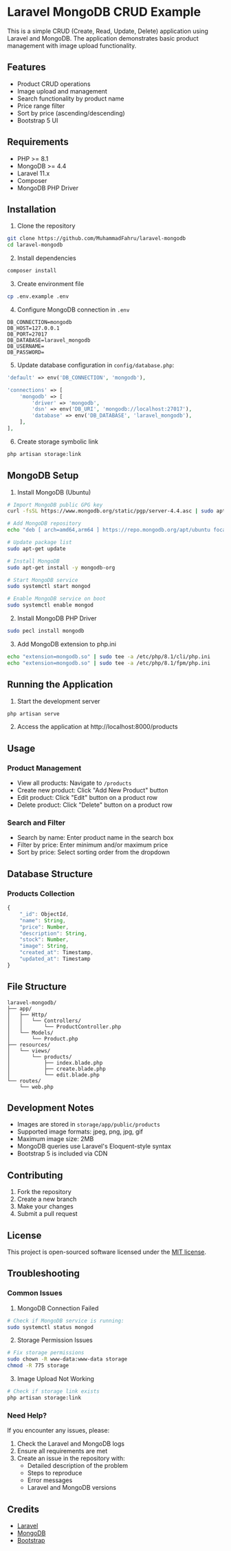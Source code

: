 # Laravel MongoDB CRUD Example

This is a simple CRUD (Create, Read, Update, Delete) application using Laravel and MongoDB. The application demonstrates basic product management with image upload functionality.

## Features

- Product CRUD operations
- Image upload and management
- Search functionality by product name
- Price range filter
- Sort by price (ascending/descending)
- Bootstrap 5 UI

## Requirements

- PHP >= 8.1
- MongoDB >= 4.4
- Laravel 11.x
- Composer
- MongoDB PHP Driver

## Installation

1. Clone the repository
```bash
git clone https://github.com/MuhammadFahru/laravel-mongodb
cd laravel-mongodb
```

2. Install dependencies
```bash
composer install
```

3. Create environment file
```bash
cp .env.example .env
```

4. Configure MongoDB connection in `.env`
```env
DB_CONNECTION=mongodb
DB_HOST=127.0.0.1
DB_PORT=27017
DB_DATABASE=laravel_mongodb
DB_USERNAME=
DB_PASSWORD=
```

5. Update database configuration in `config/database.php`:
```php
'default' => env('DB_CONNECTION', 'mongodb'),

'connections' => [
    'mongodb' => [
        'driver' => 'mongodb',
        'dsn' => env('DB_URI', 'mongodb://localhost:27017'),
        'database' => env('DB_DATABASE', 'laravel_mongodb'),
    ],
],
```

6. Create storage symbolic link
```bash
php artisan storage:link
```

## MongoDB Setup

1. Install MongoDB (Ubuntu)
```bash
# Import MongoDB public GPG key
curl -fsSL https://www.mongodb.org/static/pgp/server-4.4.asc | sudo apt-key add -

# Add MongoDB repository
echo "deb [ arch=amd64,arm64 ] https://repo.mongodb.org/apt/ubuntu focal/mongodb-org/4.4 multiverse" | sudo tee /etc/apt/sources.list.d/mongodb-org-4.4.list

# Update package list
sudo apt-get update

# Install MongoDB
sudo apt-get install -y mongodb-org

# Start MongoDB service
sudo systemctl start mongod

# Enable MongoDB service on boot
sudo systemctl enable mongod
```

2. Install MongoDB PHP Driver
```bash
sudo pecl install mongodb
```

3. Add MongoDB extension to php.ini
```bash
echo "extension=mongodb.so" | sudo tee -a /etc/php/8.1/cli/php.ini
echo "extension=mongodb.so" | sudo tee -a /etc/php/8.1/fpm/php.ini
```

## Running the Application

1. Start the development server
```bash
php artisan serve
```

2. Access the application at http://localhost:8000/products

## Usage

### Product Management
- View all products: Navigate to `/products`
- Create new product: Click "Add New Product" button
- Edit product: Click "Edit" button on a product row
- Delete product: Click "Delete" button on a product row

### Search and Filter
- Search by name: Enter product name in the search box
- Filter by price: Enter minimum and/or maximum price
- Sort by price: Select sorting order from the dropdown

## Database Structure

### Products Collection
```javascript
{
    "_id": ObjectId,
    "name": String,
    "price": Number,
    "description": String,
    "stock": Number,
    "image": String,
    "created_at": Timestamp,
    "updated_at": Timestamp
}
```

## File Structure

```
laravel-mongodb/
├── app/
│   ├── Http/
│   │   └── Controllers/
│   │       └── ProductController.php
│   └── Models/
│       └── Product.php
├── resources/
│   └── views/
│       └── products/
│           ├── index.blade.php
│           ├── create.blade.php
│           └── edit.blade.php
└── routes/
    └── web.php
```

## Development Notes

- Images are stored in `storage/app/public/products`
- Supported image formats: jpeg, png, jpg, gif
- Maximum image size: 2MB
- MongoDB queries use Laravel's Eloquent-style syntax
- Bootstrap 5 is included via CDN

## Contributing

1. Fork the repository
2. Create a new branch
3. Make your changes
4. Submit a pull request

## License

This project is open-sourced software licensed under the [MIT license](https://opensource.org/licenses/MIT).

## Troubleshooting

### Common Issues

1. MongoDB Connection Failed
```bash
# Check if MongoDB service is running:
sudo systemctl status mongod
```

2. Storage Permission Issues
```bash
# Fix storage permissions
sudo chown -R www-data:www-data storage
chmod -R 775 storage
```

3. Image Upload Not Working
```bash
# Check if storage link exists
php artisan storage:link
```

### Need Help?

If you encounter any issues, please:
1. Check the Laravel and MongoDB logs
2. Ensure all requirements are met
3. Create an issue in the repository with:
    - Detailed description of the problem
    - Steps to reproduce
    - Error messages
    - Laravel and MongoDB versions

## Credits

- [Laravel](https://laravel.com)
- [MongoDB](https://www.mongodb.com)
- [Bootstrap](https://getbootstrap.com)
